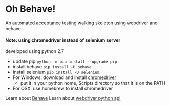 # Oh Behave!

An automated acceptance testing walking skeleton using webdriver and behave.

#### Note: using chromedriver instead of selenium server

developed using python 2.7

- update pip `python -m pip install --upgrade pip`
- install behave `pip install -U behave`
- install selenium `pip install -U selenium`
- For Windows: download and install [chromedriver](https://sites.google.com/a/chromium.org/chromedriver/downloads)
    - put it in your python home, Scripts directory so that it is on the PATH
- For OSX: use homebrew to install chromedriver
    
Learn about [Behave](https://pythonhosted.org/behave/index.html)
Learn about [webdriver python api](http://selenium-python.readthedocs.org/en/latest/index.html)